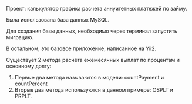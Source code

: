 Проект: калькулятор графика расчета аннуитетных платежей по займу.

Была использована база данных MySQL.

Для создания базы данных, необходимо через терминал запустить миграцию.

В остальном, это базовое приложение, написанное на Yii2.

Существует 2 метода расчёта ежемесячных выплат по процентам и основному долгу:
1) Первые два метода называются в модели: countPayment и countPercent
2) Вторые два метода используются в данном примере: OSPLT и PRPLT.